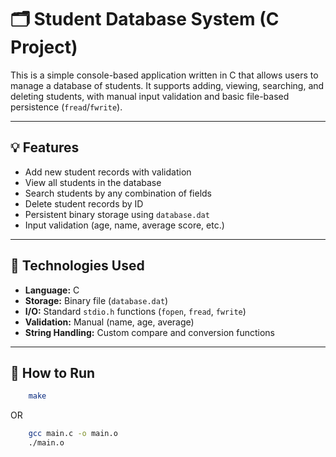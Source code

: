 # 🗂️ Student Database System (C Project)

This is a simple console-based application written in C that allows users to manage a database of students. It supports adding, viewing, searching, and deleting students, with manual input validation and basic file-based persistence (`fread`/`fwrite`).

---

## 💡 Features

- Add new student records with validation  
- View all students in the database  
- Search students by any combination of fields  
- Delete student records by ID  
- Persistent binary storage using `database.dat`  
- Input validation (age, name, average score, etc.)

---

## 🧠 Technologies Used

- **Language:** C  
- **Storage:** Binary file (`database.dat`)  
- **I/O:** Standard `stdio.h` functions (`fopen`, `fread`, `fwrite`)  
- **Validation:** Manual (name, age, average)  
- **String Handling:** Custom compare and conversion functions

---

## 🚀 How to Run

```bash
    make
```
OR
```bash
    gcc main.c -o main.o
    ./main.o
